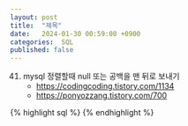 ```yaml
---
layout: post
title:  "제목"
date:   2024-01-30 00:59:00 +0900
categories:  SQL
published: false
---
```


41. mysql 정렬할때 null 또는 공백을 맨 뒤로 보내기
    - https://codingcoding.tistory.com/1134
    - https://ponyozzang.tistory.com/700

{% highlight sql %}
{% endhighlight %}